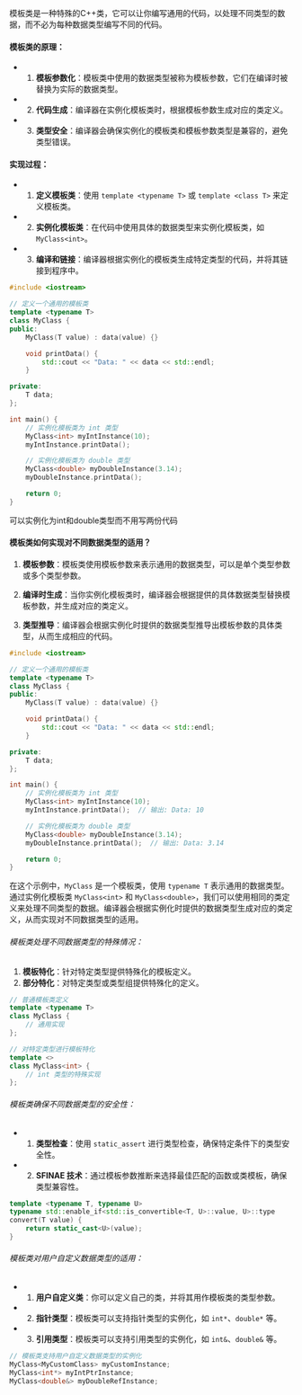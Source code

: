 模板类是一种特殊的C++类，它可以让你编写通用的代码，以处理不同类型的数据，而不必为每种数据类型编写不同的代码。

#### 模板类的原理：

- 1. **模板参数化**：模板类中使用的数据类型被称为模板参数，它们在编译时被替换为实际的数据类型。
- 2. **代码生成**：编译器在实例化模板类时，根据模板参数生成对应的类定义。
- 3. **类型安全**：编译器会确保实例化的模板类和模板参数类型是兼容的，避免类型错误。

#### 实现过程：

- 1. **定义模板类**：使用 `template <typename T>` 或 `template <class T>` 来定义模板类。
- 2. **实例化模板类**：在代码中使用具体的数据类型来实例化模板类，如 `MyClass<int>`。
- 3. **编译和链接**：编译器根据实例化的模板类生成特定类型的代码，并将其链接到程序中。

```cpp
#include <iostream>

// 定义一个通用的模板类
template <typename T>
class MyClass {
public:
    MyClass(T value) : data(value) {}

    void printData() {
        std::cout << "Data: " << data << std::endl;
    }

private:
    T data;
};

int main() {
    // 实例化模板类为 int 类型
    MyClass<int> myIntInstance(10);
    myIntInstance.printData();

    // 实例化模板类为 double 类型
    MyClass<double> myDoubleInstance(3.14);
    myDoubleInstance.printData();

    return 0;
}
```
可以实例化为int和double类型而不用写两份代码



#### 模板类如何实现对不同数据类型的适用？

1. **模板参数**：模板类使用模板参数来表示通用的数据类型，可以是单个类型参数或多个类型参数。
   
2. **编译时生成**：当你实例化模板类时，编译器会根据提供的具体数据类型替换模板参数，并生成对应的类定义。

3. **类型推导**：编译器会根据实例化时提供的数据类型推导出模板参数的具体类型，从而生成相应的代码。

```cpp
#include <iostream>

// 定义一个通用的模板类
template <typename T>
class MyClass {
public:
    MyClass(T value) : data(value) {}

    void printData() {
        std::cout << "Data: " << data << std::endl;
    }

private:
    T data;
};

int main() {
    // 实例化模板类为 int 类型
    MyClass<int> myIntInstance(10);
    myIntInstance.printData();  // 输出: Data: 10

    // 实例化模板类为 double 类型
    MyClass<double> myDoubleInstance(3.14);
    myDoubleInstance.printData();  // 输出: Data: 3.14

    return 0;
}
```

在这个示例中，`MyClass` 是一个模板类，使用 `typename T` 表示通用的数据类型。通过实例化模板类 `MyClass<int>` 和 `MyClass<double>`，我们可以使用相同的类定义来处理不同类型的数据。编译器会根据实例化时提供的数据类型生成对应的类定义，从而实现对不同数据类型的适用。



###### 模板类处理不同数据类型的特殊情况：

1. **模板特化**：针对特定类型提供特殊化的模板定义。
2. **部分特化**：对特定类型或类型组提供特殊化的定义。

```cpp
// 普通模板类定义
template <typename T>
class MyClass {
    // 通用实现
};

// 对特定类型进行模板特化
template <>
class MyClass<int> {
    // int 类型的特殊实现
};
```

###### 模板类确保不同数据类型的安全性：

- 1. **类型检查**：使用 `static_assert` 进行类型检查，确保特定条件下的类型安全性。
- 2. **SFINAE 技术**：通过模板参数推断来选择最佳匹配的函数或类模板，确保类型兼容性。

```cpp
template <typename T, typename U>
typename std::enable_if<std::is_convertible<T, U>::value, U>::type
convert(T value) {
    return static_cast<U>(value);
}
```

###### 模板类对用户自定义数据类型的适用：

- 1. **用户自定义类**：你可以定义自己的类，并将其用作模板类的类型参数。
- 2. **指针类型**：模板类可以支持指针类型的实例化，如 `int*`、`double*` 等。
- 3. **引用类型**：模板类可以支持引用类型的实例化，如 `int&`、`double&` 等。

```cpp
// 模板类支持用户自定义数据类型的实例化
MyClass<MyCustomClass> myCustomInstance;
MyClass<int*> myIntPtrInstance;
MyClass<double&> myDoubleRefInstance;
```



